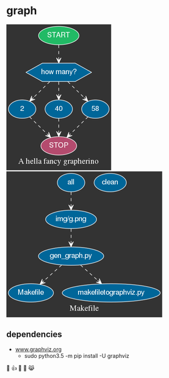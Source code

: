 # graph

<a href="basic_graph">
  <img src="basic_graph/img/g1.png"></img>
</a>

<a href="makefile_graph">
  <img src="makefile_graph/img/g.png"></img>
</a>

## dependencies
- www.graphviz.org
  - sudo python3.5 -m pip install -U graphviz

:poop: :+1: :100: :eyes: :joy_cat:
